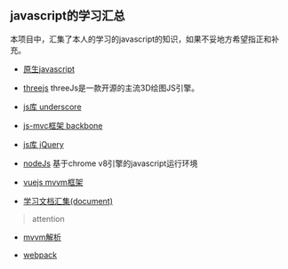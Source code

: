 ## javascript的学习汇总

本项目中，汇集了本人的学习的javascript的知识，如果不妥地方希望指正和补充。

- [原生javascript](./javascript/)

- [threejs](./threeJs/) 
	threeJs是一款开源的主流3D绘图JS引擎。

- [js库 underscore](./underscoreJs/)

- [js-mvc框架 backbone](./backbone/)

- [js库 jQuery](./jQuery/)

- [nodeJs](./node/)
	基于chrome v8引擎的javascript运行环境

- [vuejs mvvm框架](./vuejs/)

- [学习文档汇集(document)](./document/)



> attention

- [mvvm解析](./attention/mvvm.md)

- [webpack](./attention/webpack.md)